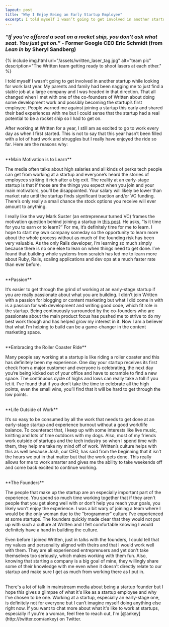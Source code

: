 ```yaml
---
layout: post
title: "Why I Enjoy Being an Early Startup Employee"
excerpt: I told myself I wasn’t going to get involved in another startup while looking for work last year. My parents and family had been nagging me to just find a stable job at a large company and I was headed in that direction. That all changed when I met with one of the co-founders of Written about doing some development work and possibly becoming the startup’s first employee. People warned me against joining a startup this early and shared their bad experiences with me but I could sense that the startup had a real potential to be a rocket ship so I had to get on.
---
```


### *“If you’re offered a seat on a rocket ship, you don’t ask what seat. You just get on.”* <span class="caption">- Former Google CEO Eric Schmidt (from *Lean In* by Sheryl Sandberg)</span>

{% include img.html url="/assets/written_laser_tag.jpg" alt="team pic" description="The Written team getting ready to shoot lasers at each other." %}

I told myself I wasn’t going to get involved in another startup while looking for work last year. My parents and family had been nagging me to just find a stable job at a large company and I was headed in that direction. That all changed when I met with one of the co-founders of Written about doing some development work and possibly becoming the startup’s first employee. People warned me against joining a startup this early and shared their bad experiences with me but I could sense that the startup had a real potential to be a rocket ship so I had to get on. 

After working at Written for a year, I still am as excited to go to work every day as when I first started. This is not to say that this year hasn’t been filled with a lot of hard work and struggles but I really have enjoyed the ride so far. Here are the reasons why:

<br />
**Main Motivation is to Learn**

The media often talks about high salaries and all kinds of perks tech people can get from working at a startup and everyone’s heard the stories of employees striking it rich after a big exit. The reality at an early-stage startup is that if those are the things you expect when you join and your main motivators, you’ll be disappointed. Your salary will likely be lower than market rate until the startup finds significant traction and/or VC funding. There’s only really a small chance the stock options you receive will ever amount to anything.

I really like the way Mark Suster (an entrepreneur turned VC) frames the motivation question behind joining a startup in [this post](http://www.bothsidesofthetable.com/2009/11/04/is-it-time-for-you-to-earn-or-to-learn/). He asks, “Is it time for you to earn or to learn?” For me, it’s definitely time for me to learn. I hope to start my own company someday so the opportunity to learn more about the whole process without as much of the founding risk has been very valuable. As the only Rails developer, I’m learning so much simply because there is no one else to lean on when things need to get done. I’ve found that building whole systems from scratch has led me to learn more about Ruby, Rails, scaling applications and dev ops at a much faster rate than ever before.

<br />
**Passion**

It’s easier to get through the grind of working at an early-stage startup if you are really passionate about what you are building. I didn’t join Written with a passion for blogging or content marketing but what I did come in with is a passion for web development and writing good code, which fit role in the startup. Being continuously surrounded by the co-founders who are passionate about the main product focus has pushed me to strive to do my best work though and has helped grow my interest in it. Now I am a believer that what I’m helping to build can be a game-changer in the content marketing space.

<br />
**Embracing the Roller Coaster Ride**

Many people say working at a startup is like riding a roller coaster and this has definitely been my experience. One day your startup receives its first check from a major customer and everyone is celebrating, the next day you’re being kicked out of your office and have to scramble to find a new space. The continuous cycle of highs and lows can really take a toll if you let it. I’ve found that if you don’t take the time to celebrate all the high points, even the small wins, you’ll find that it will be hard to get through the low points.

<br />
**Life Outside of Work**

It’s so easy to be consumed by all the work that needs to get done at an early-stage startup and experience burnout without a good work/life balance. To counteract that, I keep up with some interests like live music, knitting and lots of time outdoors with my dogs. Also, most of my friends work outside of startups and the tech industry so when I spend time with them, they help me take my mind off of work. Written’s culture helps with this as well because Josh, our CEO, has said from the beginning that it isn’t the hours we put in that matter but that the work gets done. This really allows for me to work smarter and gives me the ability to take weekends off and come back excited to continue working.

<br />
**The Founders**
		
The people that make up the startup are an especially important part of the experience. You spend so much time working together that if they aren't people that you get along well with or don't help you reach your goals, you likely won't enjoy the experience. I was a bit wary of joining a team where I would be the only woman due to the "brogrammer" culture I've experienced at some startups. The founders quickly made clear that they would not put up with such a culture at Written and I felt comfortable knowing I would definitely have a hand in building the culture.

Even before I joined Written, just in talks with the founders, I could tell that my values and personality aligned with theirs and that I would work well with them. They are all experienced entreprenuers and yet don't take themselves too seriously, which makes working with them fun. Also, knowing that starting a company is a big goal of mine, they willingly share some of their knowledge with me even when it doesn't directly relate to our startup and make sure I get as much from working there as I put in. 

<br />
There's a lot of talk in mainstream media about being a startup founder but I hope this gives a glimpse of what it's like as a startup employee and why I've chosen to be one. Working at a startup, especially an early-stage one, is definitely not for everyone but I can’t imagine myself doing anything else right now. If you want to chat more about what it's like to work at startups, especially if you're a woman, feel free to reach out, I'm [@ankey](http://twitter.com/ankey) on Twitter. 